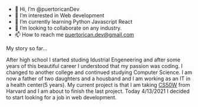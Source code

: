 - 👋 Hi, I’m @puertoricanDev
- 👀 I’m interested in Web development
- 🌱 I’m currently learning Python Javascript React
- 💞️ I’m looking to collaborate on any industry.
- 📫 How to reach me puertorican.dev@gmail.com 


My story so far...

After high school I started studing Idustrial Engeneering and after some years of this beautiful career I understood that my passion was coding. I changed to another college
and continued studying Computer Science. I am now a father of two daughters and a housband and I am working as an IT in a health center(5 years). My current project is that I am taking [CS50W](https://www.edx.org/course/cs50s-web-programming-with-python-and-javascript) from Harvard and I am about to finish the last project. Today 4/13/2021 I decided to start looking for a job in web development.

